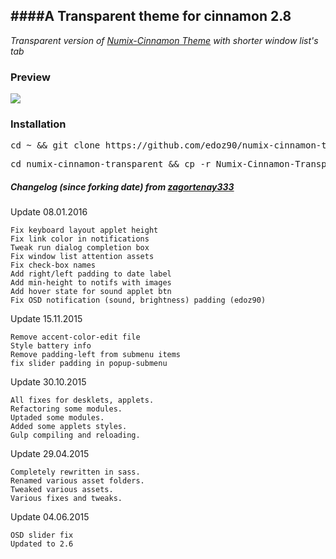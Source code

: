 ####A Transparent theme for cinnamon __2.8__
---
_Transparent version of [Numix-Cinnamon Theme](https://github.com/zagortenay333/numix-cinnamon) with shorter window list's tab_

### Preview
<img src="https://github.com/edoz90/numix-cinnamon-transparent/blob/master/NumixTransparent.png" />

### Installation
<pre>cd ~ && git clone https://github.com/edoz90/numix-cinnamon-transparent.git</pre>
<pre>cd numix-cinnamon-transparent && cp -r Numix-Cinnamon-Transparent ~/.themes/</pre>

##### Changelog (since forking date) from [zagortenay333](https://github.com/zagortenay333)

Update 08.01.2016

    Fix keyboard layout applet height
    Fix link color in notifications
    Tweak run dialog completion box
    Fix window list attention assets
    Fix check-box names
    Add right/left padding to date label
    Add min-height to notifs with images
    Add hover state for sound applet btn
    Fix OSD notification (sound, brightness) padding (edoz90)

Update 15.11.2015

    Remove accent-color-edit file
    Style battery info
    Remove padding-left from submenu items
    fix slider padding in popup-submenu
    
Update 30.10.2015

    All fixes for desklets, applets.
    Refactoring some modules.
    Uptaded some modules.
    Added some applets styles.
    Gulp compiling and reloading.
	
Update 29.04.2015

    Completely rewritten in sass.
    Renamed various asset folders.
    Tweaked various assets.
    Various fixes and tweaks.

Update 04.06.2015

    OSD slider fix
    Updated to 2.6
